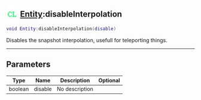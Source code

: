 ## <img src="../../.gitbook/assets/client.png" width="32" height="32" /> [Entity](../entity/README.md):disableInterpolation

```lua
void Entity:disableInterpolation(disable)
```

Disables the snapshot interpolation, usefull for teleporting things.

-----------------
## Parameters

| Type   | Name | Description | Optional |
| ------ | ---- | ----------- | -------: |
| boolean | disable | No description |  |
